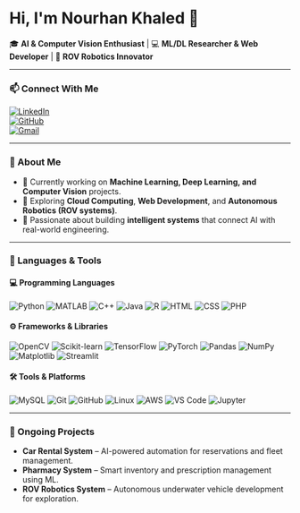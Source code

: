 # Hi, I'm Nourhan Khaled 👋  

🎓 **AI & Computer Vision Enthusiast** | 💻 **ML/DL Researcher & Web Developer** | 🤖 **ROV Robotics Innovator**  

---

### 📫 Connect With Me  
[![LinkedIn](https://img.shields.io/badge/LinkedIn-Nourhan%20Khaled-blue?style=for-the-badge&logo=linkedin)](https://www.linkedin.com/in/nourhan-khaled-77484b292)  
[![GitHub](https://img.shields.io/badge/GitHub-Nourhan908-black?style=for-the-badge&logo=github)](https://github.com/Nourhan908)  
[![Gmail](https://img.shields.io/badge/Email-nourhankhaled908%40gmail.com-red?style=for-the-badge&logo=gmail&logoColor=white)](mailto:nourhankhaled908@gmail.com)

---

### 🚀 About Me  
- 🌱 Currently working on **Machine Learning, Deep Learning, and Computer Vision** projects.  
- 🧩 Exploring **Cloud Computing**, **Web Development**, and **Autonomous Robotics (ROV systems)**.  
- 💬 Passionate about building **intelligent systems** that connect AI with real-world engineering.  

---

### 🧠 Languages & Tools  

#### 💻 Programming Languages  
![Python](https://img.shields.io/badge/Python-3776AB?style=for-the-badge&logo=python&logoColor=white) ![MATLAB](https://img.shields.io/badge/MATLAB-0076A8?style=for-the-badge&logo=mathworks&logoColor=white) ![C++](https://img.shields.io/badge/C++-00599C?style=for-the-badge&logo=cplusplus&logoColor=white) ![Java](https://img.shields.io/badge/Java-007396?style=for-the-badge&logo=java&logoColor=white) ![R](https://img.shields.io/badge/R-276DC3?style=for-the-badge&logo=r&logoColor=white) ![HTML](https://img.shields.io/badge/HTML5-E34F26?style=for-the-badge&logo=html5&logoColor=white) ![CSS](https://img.shields.io/badge/CSS3-1572B6?style=for-the-badge&logo=css3&logoColor=white) ![PHP](https://img.shields.io/badge/PHP-777BB4?style=for-the-badge&logo=php&logoColor=white)  

#### ⚙️ Frameworks & Libraries  
![OpenCV](https://img.shields.io/badge/OpenCV-5C3EE8?style=for-the-badge&logo=opencv&logoColor=white) ![Scikit-learn](https://img.shields.io/badge/Scikit--learn-F7931E?style=for-the-badge&logo=scikit-learn&logoColor=white) ![TensorFlow](https://img.shields.io/badge/TensorFlow-FF6F00?style=for-the-badge&logo=tensorflow&logoColor=white) ![PyTorch](https://img.shields.io/badge/PyTorch-EE4C2C?style=for-the-badge&logo=pytorch&logoColor=white) ![Pandas](https://img.shields.io/badge/Pandas-150458?style=for-the-badge&logo=pandas&logoColor=white) ![NumPy](https://img.shields.io/badge/NumPy-013243?style=for-the-badge&logo=numpy&logoColor=white) ![Matplotlib](https://img.shields.io/badge/Matplotlib-11557C?style=for-the-badge&logo=matplotlib&logoColor=white) ![Streamlit](https://img.shields.io/badge/Streamlit-FF4B4B?style=for-the-badge&logo=streamlit&logoColor=white)  

#### 🛠️ Tools & Platforms  
![MySQL](https://img.shields.io/badge/MySQL-4479A1?style=for-the-badge&logo=mysql&logoColor=white) ![Git](https://img.shields.io/badge/Git-F05032?style=for-the-badge&logo=git&logoColor=white) ![GitHub](https://img.shields.io/badge/GitHub-181717?style=for-the-badge&logo=github&logoColor=white) ![Linux](https://img.shields.io/badge/Linux-FCC624?style=for-the-badge&logo=linux&logoColor=black) ![AWS](https://img.shields.io/badge/AWS-232F3E?style=for-the-badge&logo=amazon-aws&logoColor=white) ![VS Code](https://img.shields.io/badge/VS%20Code-007ACC?style=for-the-badge&logo=visual-studio-code&logoColor=white) ![Jupyter](https://img.shields.io/badge/Jupyter-F37626?style=for-the-badge&logo=jupyter&logoColor=white)  

---

### 🔧 Ongoing Projects  
- **Car Rental System** – AI-powered automation for reservations and fleet management.  
- **Pharmacy System** – Smart inventory and prescription management using ML.  
- **ROV Robotics System** – Autonomous underwater vehicle development for exploration.  
